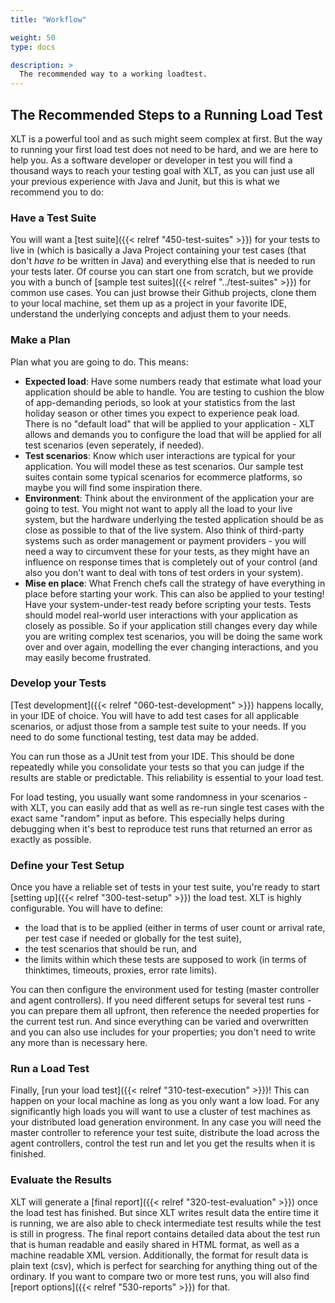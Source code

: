 ```yaml
---
title: "Workflow"

weight: 50
type: docs

description: >
  The recommended way to a working loadtest.
---
```


## The Recommended Steps to a Running Load Test
XLT is a powerful tool and as such might seem complex at first. But the way to running your first load test does not need to be hard, and we are here to help you. As a software developer or developer in test you will find a thousand ways to reach your testing goal with XLT, as you can just use all your previous experience with Java and Junit, but this is what we recommend you to do:

### Have a Test Suite

You will want a [test suite]({{< relref "450-test-suites" >}}) for your tests to live in (which is basically a Java Project containing your test cases (that don't _have to_ be written in Java) and everything else that is needed to run your tests later. Of course you can start one from scratch, but we provide you with a bunch of [sample test suites]({{< relref "../test-suites" >}}) for common use cases. You can just browse their Github projects, clone them to your local machine, set them up as a project in your favorite IDE, understand the underlying concepts and adjust them to your needs.

### Make a Plan

Plan what you are going to do. This means:
* **Expected load**: Have some numbers ready that estimate what load your application should be able to handle. You are testing to cushion the blow of app-demanding periods, so look at your statistics from the last holiday season or other times you expect to experience peak load. There is no "default load" that will be applied to your application - XLT allows and demands you to configure the load that will be applied for all test scenarios (even seperately, if needed).
* **Test scenarios**: Know which user interactions are typical for your application. You will model these as test scenarios. Our sample test suites contain some typical scenarios for ecommerce platforms, so maybe you will find some inspiration there.
* **Environment**: Think about the environment of the application your are going to test. You might not want to apply all the load to your live system, but the hardware underlying the tested application should be as close as possible to that of the live system. Also think of third-party systems such as order management or payment providers - you will need a way to circumvent these for your tests, as they might have an influence on response times that is completely out of your control (and also you don't want to deal with tons of test orders in your system).
* **Mise en place**: What French chefs call the strategy of have everything in place before starting your work. This can also be applied to your testing! Have your system-under-test ready before scripting your tests. Tests should model real-world user interactions with your application as closely as possible. So if your application still changes every day while you are writing complex test scenarios, you will be doing the same work over and over again, modelling the ever changing interactions, and you may easily become frustrated.

### Develop your Tests

[Test development]({{< relref "060-test-development" >}}) happens locally, in your IDE of choice. You will have to add test cases for all applicable scenarios, or adjust those from a sample test suite to your needs. If you need to do some functional testing, test data may be added.

You can run those as a JUnit test from your IDE. This should be done repeatedly while you consolidate your tests so that you can judge if the results are stable or predictable. This reliability is essential to your load test.

For load testing, you usually want some randomness in your scenarios - with XLT, you can easily add that as well as re-run single test cases with the exact same "random" input as before. This especially helps during debugging when it's best to reproduce test runs that returned an error as exactly as possible.

### Define your Test Setup

Once you have a reliable set of tests in your test suite, you're ready to start [setting up]({{< relref "300-test-setup" >}}) the load test. XLT is highly configurable. You will have to define:

* the load that is to be applied (either in terms of user count or arrival rate, per test case if needed or globally for the test suite),
* the test scenarios that should be run, and
* the limits within which these tests are supposed to work (in terms of thinktimes, timeouts, proxies, error rate limits).

You can then configure the environment used for testing (master controller and agent controllers). If you need different setups for several test runs - you can prepare them all upfront, then reference the needed properties for the current test run. And since everything can be varied and overwritten and you can also use includes for your properties; you don't need to write any more than is necessary here.

### Run a Load Test

Finally, [run your load test]({{< relref "310-test-execution" >}})! This can happen on your local machine as long as you only want a low load. For any significantly high loads you will want to use a cluster of test machines as your distributed load generation environment. In any case you will need the master controller to reference your test suite, distribute the load across the agent controllers, control the test run and let you get the results when it is finished.

### Evaluate the Results

XLT will generate a [final report]({{< relref "320-test-evaluation" >}}) once the load test has finished. But since XLT writes result data the entire time it is running, we are also able to check intermediate test results while the test is still in progress. The final report contains detailed data about the test run that is human readable and easily shared in HTML format, as well as a machine readable XML version. Additionally, the format for result data is plain text (csv), which is perfect for searching for anything thing out of the ordinary. If you want to compare two or more test runs, you will also find [report options]({{< relref "530-reports" >}}) for that.
